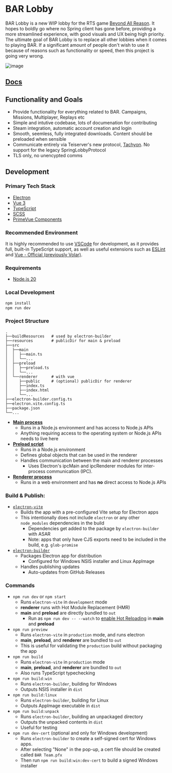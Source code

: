 # BAR Lobby

BAR Lobby is a new WIP lobby for the RTS game [Beyond All Reason](https://www.beyondallreason.info/). It hopes to boldly go where no Spring client has gone before, providing a more streamlined experience, with good visuals and UX being high priority. The ultimate goal of BAR Lobby is to replace all other lobbies when it comes to playing BAR. If a significant amount of people don't wish to use it because of reasons such as functionality or speed, then this project is going very wrong.

![image](https://user-images.githubusercontent.com/1434248/223881325-bb8ac4f5-ed14-4ad8-ad33-970781cf3089.png)

## [Docs](https://beyond-all-reason.github.io/bar-lobby/)

## Functionality and Goals

-   Provide functionality for everything related to BAR. Campaigns, Missions, Multiplayer, Replays etc
-   Simple and intutive codebase, lots of documenation for contributing
-   Steam integration, automatic account creation and login
-   Smooth, seemless, fully integrated downloads. Content should be preloaded when sensible
-   Communicate entirely via Teiserver's new protocol, [Tachyon](https://github.com/beyond-all-reason/teiserver/tree/master/documents/tachyon). No support for the legacy SpringLobbyProtocol
-   TLS only, no unencypted comms

## Development

### Primary Tech Stack

-   [Electron](https://www.electronjs.org/)
-   [Vue 3](https://v3.vuejs.org/)
-   [TypeScript](https://www.typescriptlang.org/)
-   [SCSS](https://sass-lang.com/)
-   [PrimeVue Components](https://primevue.org/datatable)

### Recommended Environment

It is highly recommended to use [VSCode](https://code.visualstudio.com/) for development, as it provides full, built-in TypeScript support, as well as useful extensions such as [ESLint](https://marketplace.visualstudio.com/items?itemName=dbaeumer.vscode-eslint) and [Vue - Official (previously Volar)](https://marketplace.visualstudio.com/items?itemName=vue.volar).

### Requirements

-   [Node.js 20](https://nodejs.org/en/download/)

### Local Development

```bash
npm install
npm run dev
```

### Project Structure

```
.
├──buildResources   # used by electron-builder
├──resources        # publicDir for main & preload
├──src
│  ├──main
│  │  ├──main.ts
│  │  └──...
│  ├──preload
│  │  ├──preload.ts
│  │  └──...
│  └──renderer      # with vue
│     ├──public     # (optional) publicDir for renderer
│     ├──index.ts
│     ├──index.html
│     └──...
├──electron-builder.config.ts
├──electron.vite.config.ts
├──package.json
└──...
```

-   [**Main process**](https://www.electronjs.org/docs/latest/tutorial/process-model#the-main-process)
    -   Runs in a Node.js environment and has access to Node.js APIs
    -   Anything requiring access to the operating system or Node.js APIs needs to live here
-   [**Preload script**](https://www.electronjs.org/docs/latest/tutorial/process-model#preload-scripts)
    -   Runs in a Node.js environment
    -   Defines global objects that can be used in the renderer
    -   Handles communication between the main and renderer processes
        -   Uses Electron's ipcMain and ipcRenderer modules for inter-process communication (IPC).
-   [**Renderer process**](https://www.electronjs.org/docs/latest/tutorial/process-model#the-renderer-process)
    -   Runs in a web environment and has **no** direct access to Node.js APIs

### Build & Publish:

-   [`electron-vite`](https://electron-vite.org/guide/introduction)
    -   Builds the app with a pre-configured Vite setup for Electron apps
    -   This intentionally does not include `electron` or any other `node_modules` dependencies in the build
        -   Dependencies get added to the package by `electron-builder` with ASAR
        -   Note: apps that only have CJS exports need to be included in the build, e.g. `glob-promise`
-   [`electron-builder`](https://www.electron.build/)
    -   Packages Electron app for distribution
        -   Configured for Windows NSIS installer and Linux AppImage
    -   Handles publishing updates
        -   Auto-updates from GitHub Releases

### Commands

-   `npm run dev` or `npm start`
    -   Runs `electron-vite` in `development` mode
    -   **renderer** runs with Hot Module Replacement (HMR)
    -   **main** and **preload** are directly bundled to `out`
        -   Run as `npm run dev -- --watch` to [enable Hot Reloading](https://electron-vite.org/guide/hot-reloading#enable-hot-reloading) in **main** and **preload**
-   `npm run preview`
    -   Runs `electron-vite` in `production` mode, and runs electron
    -   **main**, **preload**, and **renderer** are bundled to `out`
    -   This is useful for validating the `production` build without packaging the app
-   `npm run build`
    -   Runs `electron-vite` in `production` mode
    -   **main**, **preload**, and **renderer** are bundled to `out`
    -   Also runs TypeScript typechecking
-   `npm run build:win`
    -   Runs `electron-builder`, building for Windows
    -   Outputs NSIS installer in `dist`
-   `npm run build:linux`
    -   Runs `electron-builder`, building for Linux
    -   Outputs AppImage executable in `dist`
-   `npm run build:unpack`
    -   Runs `electron-builder`, building an unpackaged directory
    -   Outputs the unpacked contents in `dist`
    -   Useful for testing
-   `npm run dev-cert` (optional and only for Windows development)
    -   Runs `electron-builder` to create a self-signed cert for Windows apps.
    -   After selecting "None" in the pop-up, a cert file should be created called `BAR Team.pfx`
    -   Then run `npm run build:win:dev-cert` to build a signed Windows installer
